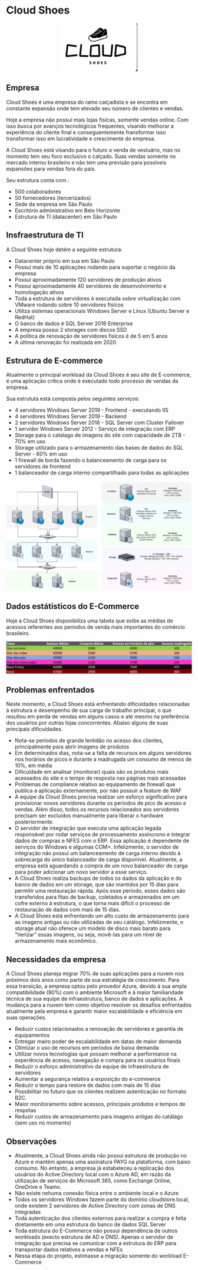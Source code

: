 # Cloud Shoes


<div align="center">

![](/images/logo.png)

</div>

## Empresa


Cloud Shoes é uma empresa do ramo calçadista e se encontra em constante expansão onde tem elevado seu número de clientes e vendas.

Hoje a empresa não possui mais lojas fisícas, somente vendas online. Com isso busca por avanços tecnológicos frequentes, visando melhorar a experiência do cliente final e conseguentemente fransformar isso transformar isso em lucratividade e crescimente do empresa.

A Cloud Shoes está visando para o futuro a venda de vestuário, mas no momento tem seu foco exclusivo o calçado. Suas vendas somente no mercado interno brasileiro e não tem uma previsão para possíveis expansões para vendas fora do país.

Seu estrutura conta com :

* 500  colaboradores
* 50 fornecedores (tercerizados)
* Sede da empresa em São Paulo
* Escritório administrativo em Belo Horizonte 
* Estrutura de TI (datacenter) em São Paulo

## Insfraestrutura de TI

A Cloud Shoes hoje detém a seguinte estrutura:

* Datacenter próprio em sua em São Paulo
* Possui mais de 10 aplicações rodando para suportar o negócio da empresa
* Possui aproximadamente 120 servidores de produção ativos
* Possui aproximadamente 40 servidores de desenvolvimento e homologação ativos
* Toda a estrutura de servidores é executada sobre virtualização com VMware rodando sobre 10 servidores fisícos
* Utiliza sistemas operacionais Windows Server e Linux (Ubuntu Server e RedHat)
* O banco de dados é SQL Server 2016 Enterprise
* A empresa possui 2 storages com discos SSD
* A política de renovação de servidores fisícos é de 5 em 5 anos
* A última renovação foi realizada em 2020
  
## Estrutura de E-commerce

Atualmente o principal workload da Cloud Shoes é seu site de E-commerce, é uma aplicação crítica onde é executado todo processo de vendas da empresa.

Sua estrututa está composta pelos seguintes serviços:
* 4 servidores Windows Server 2019 - Frontend - executando IIS
* 4 servidores Windows Server 2019 - Backend
* 2 servidores Windows Server 2016 - SQL Server com Cluster Failover
* 1 servidor Windows Server 2012 - Serviço de integração com ERP
* Storage para o catalago de imagens do site com capacidade de 2TB - 70% em uso
* Storage utilizado para o armazenamento das bases de dados do SQL Server - 60% em uso
* 1 firewall de borda fazendo o balanceamento de carga para os servidores de frontend
* 1 balanceador de carga interno compartilhado para todas as aplicações

![](/images/infra.jpg)

## Dados estátisticos do E-Commerce

Hoje a Cloud Shoes disponibiliza uma tabela que exibe as médias de acessos referentes aos períodos de venda mais importantes do comércio brasileiro.

![](/images/table01.png)

## Problemas enfrentados

Neste momento, a Cloud Shoes está enfrentando dificuldades relacionadas à estrutura e desempenho de sua carga de trabalho principal, o que resultou em perda de vendas em alguns casos e até mesmo na preferência dos usuários por outras lojas concorrentes. Abaixo alguns de suas principais dificuldades.

* Nota-se períodos de grande lentidão no acesso dos clientes, principalmente para abrir imagens de produtos
* Em determinados dias, nota-se a falta de recursos em alguns servidores nos horários de picos e durante a madrugada um consumo de menos de 10%, em média
* Dificuldade em analisar (monitorar) quais são os produtos mais acessados do site e o tempo de resposta nas páginas mais acessadas
* Problemas de compliance relativo ao equipamento de firewall que publica a aplicação externamente, por não possuir a feature de WAF
* A equipe da Cloud Shoes precisa realizar um esforço significativo para provisionar novos servidores durante os períodos de pico de acesso e vendas. Além disso, todos os recursos relacionados aos servidores precisam ser excluídos manualmente para liberar o hardware posteriormente.
* O servidor de integração que executa uma aplicação legada responsável por rodar serviços de processamento assíncrono e integrar dados de compras e NFES com o ERP. Essa aplicação é dependente de serviços do Windows e algumas COM+. Infelizmente, o servidor de integração não possui um balanceamento de carga interno devido à sobrecarga do único balanceador de carga disponível. Atualmente, a empresa está aguardando a compra de um novo balanceador de carga para poder adicionar um novo servidor a esse serviço.
* A Cloud Shoes realiza backups de todos os dados da aplicação e do banco de dados em um storage, que são mantidos por 15 dias para permitir uma restauração rápida. Após esse período, esses dados são transferidos para fitas de backup, coletados e armazenados em um cofre externo à estrutura, o que torna mais difícil o processo de restauração de dados com mais de 15 dias.
* A Cloud Shoes está enfrentando um alto custo de armazenamento para as imagens antigas ou não utilizadas de seu catálogo. Infelizmente, o storage atual não oferece um modelo de disco mais barato para "tierizar" essas imagens, ou seja, movê-las para um nível de armazenamento mais econômico.

## Necessidades da empresa

A Cloud Shoes planeja migrar 70% de suas aplicações para a nuvem nos próximos dois anos como parte de sua estratégia de crescimento. Para essa transição, a empresa optou pelo provedor Azure, devido à sua ampla compatibilidade (90%) com o ambiente Microsoft e à maior familiaridade técnica de sua equipe de infraestrutura, banco de dados e aplicações. A mudança para a nuvem tem como objetivo resolver os desafios enfrentados atualmente pela empresa e garantir maior escalabilidade e eficiência em suas operações.

* Reduzir custos relacionados a renovação de servidores e garantia de equipamentos
* Entregar mairo poder de escalabilidade em datas de maior demanda
* Otimizar o uso de recursos em períodos de baixa demanda
* Utilizar novos tecnologias que possam melhorar a performance na experiência de acesso, navegação e compra para os usuários finais
* Reduzir o esforço administrativo da equipe de infraestrutura de servidores
* Aumentar a segurança relativa a exposição do e-commerce
* Reduzir o tempo para restore de dados com mais de 15 dias
* Possibilitar no futuro que os clientes realizem autenticação no formato B2C.
* Maior monitoramento sobre acessos, principais produtos e tempos de respotas
* Reduzir custos de armazenamento para imagens antigas do catálago (sem uso no momento)

## Observações

* Atualmente, a Cloud Shoes ainda não possui estrutura de produção no Azure e mantém apenas uma assinatura PAYG na plataforma, com baixo consumo. No entanto, a empresa já estabeleceu a replicação dos usuários do Active Directory local com o Azure AD, em razão da utilização de serviços do Microsoft 365, como Exchange Online, OneDrive e Teams.
* Não existe nehuma conexão física entre o ambiente local e o Azure
* Todos os servidores Windows fazem parte do domínio cloudstore.local, onde existem 2 servidores de Active Directory com zonas de DNS integradas
* Toda autenticação dos clientes externos para realizar a compra é feita diretamente em uma estrutura do banco de dados SQL Server
* Toda estrutura  do E-Commerce não possui dependência de outros workloads (execto estrutura de AD e DNS). Apenas o servidor de integração que precisa se comunicar com a estrutura do ERP para transportar dados relativos a vendas e NFEs
* Nessa etapa do projeto, estimasse a migração somente do workload E-Commerce